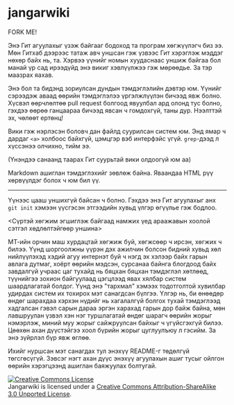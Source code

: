 jangarwiki
==========

FORK ME!

Энэ Гит агуулахыг үзэж байгааг бодоход та програм хөгжүүлэгч биз ээ. Мөн Гитхаб дээрээс татаж
авч уншсан гэж үзвээс Гит хэрэглэж мэддэг нөхөр байх нь, та.
Хэрвээ үүнийг номын хуудаснаас уншиж байгаа бол манай үр сад ирээдүйд энэ викиг хэвлүүлжээ гэж мөрөөдье.
За тэр маазрах яахав.

Энэ бол та бидэнд зориулсан дундын тэмдэглэлийн дэвтэр юм. Үүнийг сэрээдэж аваад өөрийн тэмдэглэлээ
үргэлжлүүлэн бичээд явж болно. Хүсвэл өөрчлөлтөө pull request болгоод явуулбал ард олонд тус болно,
гэхдээ өөрөө ганцаараа бичээд явсан ч гомдохгүй, таны дур. Нээлттэй эх, чөлөөт ертөнц!

Вики гэж нэрлэсэн боловч дан файлд суурилсан систем юм. Энд ямар ч дардаг `<a>` холбоос байхгүй,
цэмцгэр вэб интерфэйс үгүй. `grep`-дээд л хүссэнээ олчихно, тийм ээ.

(Үнэндээ санаанд таарах Гит суурьтай вики олдоогүй юм аа)

Markdown ашиглан тэмдэглэхийг зөвлөж байна. Яваандаа HTML рүү хөрвүүлдэг болох ч юм бил үү.

---

Үүнээс цааш уншихгүй байсан ч болно. Гэхдээ энэ Гит агуулахыг анх `git init` хэмээн үүсгэсэн
этгээдийн хувьд үлгэр өгүүлье гэж бодлоо.

<Сүртэй хөгжим эгшиглэж байгаад намжих үед араажавын хоолой сэтгэл хөдлөлтэйгөөр уншина>

МТ-ийн орчин маш хурдацтай хөгжиж буй, хөгжсөөр ч ирсэн, хөгжих ч билээ. Үүнд шоргоолжны үүрэн
дэх ажилчин болсон бидний хувьд хөл нийлүүлэхэд хэдий агуу интернэт буй ч нэгд эх хэлээр
байх гарын авлага дутмаг, хоёрт өөрийн мэдсэн, сурсанаа байнга блогдоод байх завдалгүй учраас
цаг тухайд нь бяцхан бяцхан тэмдэглэл хөтлөөд, түүнийгээ зохион байгуулаад цэгцлээд явах
хялбар систем шаардлагатай болдог. Үүнд энэ "тархмал" хэмээх тодотголтой хувилбар удирдах
систем их тохирох мэт санагдсан бүлгээ. Үлгэр нь, би өнөөдөр өндөг шарахдаа хэрхэн нүдийг нь
хагалалгүй болгох тухай тэмдэглээд хадгалсан гэвэл сарын дараа эргэн харахад гарын дор байж байна,
мөн лавшруулан үзвэл хэн нэг туршлагатай өндөг шарагч өөрийн жорыг нэмэрлэж, миний муу жорыг
сайжруулсан байхыг ч үгүйсгэхгүй билээ. Цөөхөн ахан дүүстэйгээ хоол бүрийн жорыг цуглуулъюу л гэсийм.
За энэ зүйрлэл бүр явж өглөө.

Ихийг нуршсан мэт санагдах тул энэхүү README-г төдөлгүй төгсгөсүгүй. Зэвсэг нэгт ахан дүүс
энэхүү агуулахын ашиг тусыг ойлгон өөрийн хэрэгцээнд ашиглан баяжуулах болтугай.


<a rel="license" href="http://creativecommons.org/licenses/by-sa/3.0/deed.en_US"><img alt="Creative Commons License" style="border-width:0" src="http://i.creativecommons.org/l/by-sa/3.0/80x15.png" /></a><br /><span xmlns:dct="http://purl.org/dc/terms/" property="dct:title">Jangarwiki</span> is licensed under a <a rel="license" href="http://creativecommons.org/licenses/by-sa/3.0/deed.en_US">Creative Commons Attribution-ShareAlike 3.0 Unported License</a>.
